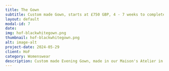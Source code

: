 ```yaml
---
title: The Gown
subtitle: Custom made Gown, starts at £750 GBP, 4 - 7 weeks to complete.
layout: default
modal-id: 7
date: 
img: hof-blackwhitegown.png 
thumbnail: hof-blackwhitegown.png 
alt: image-alt
project-date: 2024-05-29
client: HoF
category: Womenswear
description: Custom made Evening Gown, made in our Maison's Atelier in Jamaica, West Indies.
---
```



